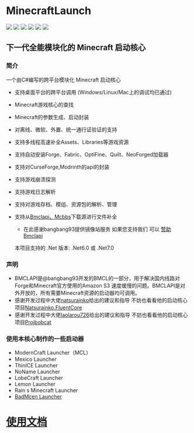 # MinecraftLaunch
![](https://img.shields.io/badge/license-MIT-green)
![](https://img.shields.io/github/repo-size/Blessing-Studio/MinecraftLaunch)
![](https://img.shields.io/github/stars/Blessing-Studio/MinecraftLaunch)
![](https://img.shields.io/github/commit-activity/y/Blessing-Studio/MinecraftLaunch)
![](https://img.shields.io/nuget/v/MinecraftLaunch?logo=nuget&label=NuGet版本)
![](https://img.shields.io/nuget/dt/MinecraftLaunch?logo=nuget&label=NuGet下载量)

下一代全能模块化的 Minecraft 启动核心
---------------------------------------------------------
### 简介
一个由C#编写的跨平台模块化 Minecraft 启动核心

+ 支持桌面平台的跨平台调用 (Windows/Linux/Mac上的调试均已通过)
+ Minecraft游戏核心的查找
+ Minecraft的参数生成、启动封装
+ 对离线、微软、外置、统一通行证验证的支持
+ 支持多线程高速补全Assets、Libraries等游戏资源
+ 支持自动安装Forge、Fabric、OptiFine、Quilt、NeoForged加载器
+ 支持对CurseForge,Modrinth的api的封装
+ 支持游戏崩溃探测
+ 支持游戏日志解析
+ 支持对游戏存档、模组、资源包的解析、管理
+ 支持从[Bmclapi、Mcbbs](https://bmclapidoc.bangbang93.com/)下载源进行文件补全
  + 在此感谢bangbang93提供镜像站服务 如果您支持我们 可以 [赞助Bmclapi](https://afdian.net/@bangbang93)
  
  本项目支持的 .Net 版本: .Net6.0 或 .Net7.0
  
###  声明
+ BMCLAPI是@bangbang93开发的BMCL的一部分，用于解决国内线路对Forge和Minecraft官方使用的Amazon S3 速度缓慢的问题。BMCLAPI是对外开放的，所有需要Minecraft资源的启动器均可调用。
+ 感谢开发过程中大佬[natsurainko](https://github.com/Natsurainko)给出的建议和指导 不妨也看看他的启动核心项目[Natsurainko.FluentCore](https://github.com/Xcube-Studio/Natsurainko.FluentCore)
+ 感谢开发过程中大佬[laolarou726](https://github.com/laolarou726)给出的建议和指导 不妨也看看他的启动核心项目[Projbobcat](https://github.com/Corona-Studio/ProjBobcat)

###  使用本核心制作的一些启动器
+ ModernCraft Launcher（MCL）
+ Mexico Launcher
+ ThinICE Launcher
+ NoName Launcher
+ LobeCraft Launcher
+ Lemon Launcher
+ Rain s Minecraft Launcher
+ [BadMcen Launcher](https://github.com/BadMC-Studio/BadMcen-launcher)
# [使用文档](https://www.blessingta.link/)
